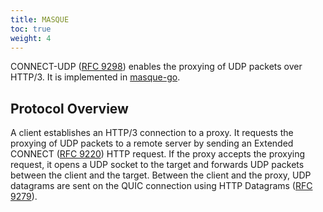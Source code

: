 ```yaml
---
title: MASQUE
toc: true
weight: 4
---
```


CONNECT-UDP ([RFC 9298](https://datatracker.ietf.org/doc/html/rfc9298)) enables the proxying of UDP packets over HTTP/3. It is implemented in [masque-go](https://github.com/quic-go/masque-go).

## Protocol Overview

A client establishes an HTTP/3 connection to a proxy. It requests the proxying of UDP packets to a remote server by sending an Extended CONNECT ([RFC 9220](https://datatracker.ietf.org/doc/html/rfc9220)) HTTP request. If the proxy accepts the proxying request, it opens a UDP socket to the target and forwards UDP packets between the client and the target. Between the client and the proxy, UDP datagrams are sent on the QUIC connection using HTTP Datagrams ([RFC 9279](https://datatracker.ietf.org/doc/html/rfc9279)).

